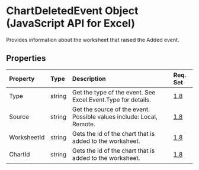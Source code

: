 # ChartDeletedEvent Object (JavaScript API for Excel)

Provides information about the worksheet that raised the Added event.

## Properties

| Property	   | Type	|Description| Req. Set|
|:---------------|:--------|:----------|:----|
|Type|string|Get the type of the event. See Excel.Event.Type for details.|[1.8](../requirement-sets/excel-api-requirement-sets.md)|
|Source|string|Get the source of the event. Possible values include: Local, Remote.|[1.8](../requirement-sets/excel-api-requirement-sets.md)|
|WorksheetId|string|Gets the id of the chart that is added to the worksheet.|[1.8](../requirement-sets/excel-api-requirement-sets.md)|
|ChartId|string|Gets the id of the chart that is added to the worksheet.|[1.8](../requirement-sets/excel-api-requirement-sets.md)|

